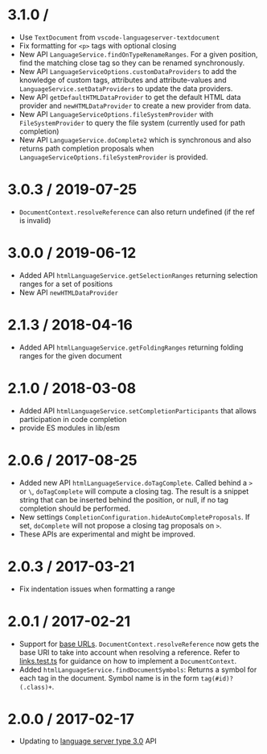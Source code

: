 3.1.0 /
==================
  * Use `TextDocument` from `vscode-languageserver-textdocument`
  * Fix formatting for `<p>` tags with optional closing 
  * New API `LanguageService.findOnTypeRenameRanges`. For a given position, find the matching close tag so they can be renamed synchronously.
  * New API `LanguageServiceOptions.customDataProviders` to add the knowledge of custom tags, attributes and attribute-values and `LanguageService.setDataProviders` to update the data providers.
  * New API `getDefaultHTMLDataProvider` to get the default HTML data provider and `newHTMLDataProvider` to create a new provider from data.
  * New API `LanguageServiceOptions.fileSystemProvider` with `FileSystemProvider` to query the file system (currently used for path completion)
  * New API `LanguageService.doComplete2` which is synchronous and also returns path completion proposals when `LanguageServiceOptions.fileSystemProvider` is provided.

3.0.3 / 2019-07-25
==================
  * `DocumentContext.resolveReference` can also return undefined (if the ref is invalid)

3.0.0 / 2019-06-12
==================
  * Added API `htmlLanguageService.getSelectionRanges` returning selection ranges for a set of positions
  * New API `newHTMLDataProvider`

2.1.3 / 2018-04-16
==================
  * Added API `htmlLanguageService.getFoldingRanges` returning folding ranges for the given document

2.1.0 / 2018-03-08
==================
  * Added API `htmlLanguageService.setCompletionParticipants` that allows participation in code completion
  * provide ES modules in lib/esm

2.0.6 / 2017-08-25
==================
  * Added new API `htmlLanguageService.doTagComplete`. Called behind a `>` or `\`, `doTagComplete` will compute a closing tag. The result is a snippet string that can be inserted behind the position, or null, if no tag completion should be performed.
  * New settings `CompletionConfiguration.hideAutoCompleteProposals`. If set, `doComplete` will not propose a closing tag proposals on `>`.
  * These APIs are experimental and might be improved.

2.0.3 / 2017-03-21
==================
  * Fix indentation issues when formatting a range

2.0.1 / 2017-02-21
==================
  * Support for [base URLs](https://developer.mozilla.org/de/docs/Web/HTML/Element/base). `DocumentContext.resolveReference` now gets the base URI to take into account when resolving a reference. Refer to [links.test.ts](https://github.com/Microsoft/vscode-html-languageservice/blob/master/src/test/links.test.ts) for guidance on how to implement a `DocumentContext`.
  * Added `htmlLanguageService.findDocumentSymbols`: Returns a symbol for each tag in the document. Symbol name is in the form `tag(#id)?(.class)+`.

2.0.0 / 2017-02-17
==================
  * Updating to [language server type 3.0](https://github.com/Microsoft/vscode-languageserver-node/tree/master/types) API
